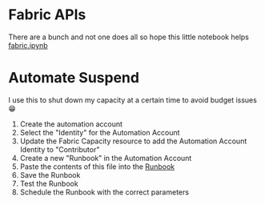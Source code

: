 # Fabric APIs
There are a bunch and not one does all so hope this little notebook helps [fabric.ipynb](fabric.ipynb)

# Automate Suspend
I use this to shut down my capacity at a certain time to avoid budget issues 😁

1. Create the automation account
1. Select the "Identity" for the Automation Account
1. Update the Fabric Capacity resource to add the Automation Account Identity to "Contributor" 
1. Create a new "Runbook" in the Automation Account
1. Paste the contents of this file into the [Runbook](suspend-capacity.ps1)
1. Save the Runbook
1. Test the Runbook
1. Schedule the Runbook with the correct parameters

